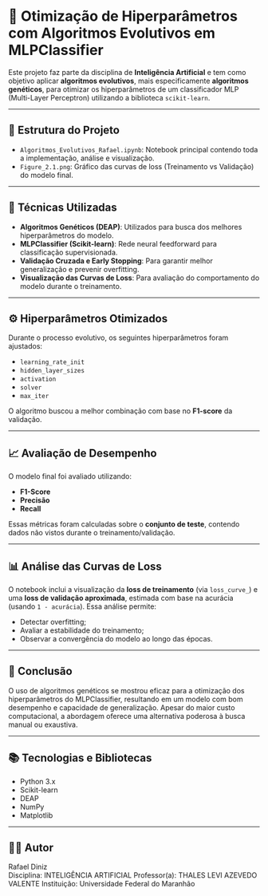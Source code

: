 # 🧠 Otimização de Hiperparâmetros com Algoritmos Evolutivos em MLPClassifier

Este projeto faz parte da disciplina de **Inteligência Artificial** e tem como objetivo aplicar **algoritmos evolutivos**, mais especificamente **algoritmos genéticos**, para otimizar os hiperparâmetros de um classificador MLP (Multi-Layer Perceptron) utilizando a biblioteca `scikit-learn`.

---

## 📂 Estrutura do Projeto

- `Algoritmos_Evolutivos_Rafael.ipynb`: Notebook principal contendo toda a implementação, análise e visualização.
- `Figure_2.1.png`: Gráfico das curvas de loss (Treinamento vs Validação) do modelo final.

---

## 🧬 Técnicas Utilizadas

- **Algoritmos Genéticos (DEAP)**: Utilizados para busca dos melhores hiperparâmetros do modelo.
- **MLPClassifier (Scikit-learn)**: Rede neural feedforward para classificação supervisionada.
- **Validação Cruzada e Early Stopping**: Para garantir melhor generalização e prevenir overfitting.
- **Visualização das Curvas de Loss**: Para avaliação do comportamento do modelo durante o treinamento.

---

## ⚙️ Hiperparâmetros Otimizados

Durante o processo evolutivo, os seguintes hiperparâmetros foram ajustados:

- `learning_rate_init`
- `hidden_layer_sizes`
- `activation`
- `solver`
- `max_iter`

O algoritmo buscou a melhor combinação com base no **F1-score** da validação.

---

## 📈 Avaliação de Desempenho

O modelo final foi avaliado utilizando:

- **F1-Score**
- **Precisão**
- **Recall**

Essas métricas foram calculadas sobre o **conjunto de teste**, contendo dados não vistos durante o treinamento/validação.

---

## 📊 Análise das Curvas de Loss

O notebook inclui a visualização da **loss de treinamento** (via `loss_curve_`) e uma **loss de validação aproximada**, estimada com base na acurácia (usando `1 - acurácia`). Essa análise permite:

- Detectar overfitting;
- Avaliar a estabilidade do treinamento;
- Observar a convergência do modelo ao longo das épocas.

---

## 📝 Conclusão

O uso de algoritmos genéticos se mostrou eficaz para a otimização dos hiperparâmetros do MLPClassifier, resultando em um modelo com bom desempenho e capacidade de generalização. Apesar do maior custo computacional, a abordagem oferece uma alternativa poderosa à busca manual ou exaustiva.

---

## 📚 Tecnologias e Bibliotecas

- Python 3.x
- Scikit-learn
- DEAP
- NumPy
- Matplotlib

---

## 👨‍💻 Autor

Rafael Diniz  
Disciplina: INTELIGÊNCIA ARTIFICIAL 
Professor(a): THALES LEVI AZEVEDO VALENTE 
Instituição: Universidade Federal do Maranhão 










